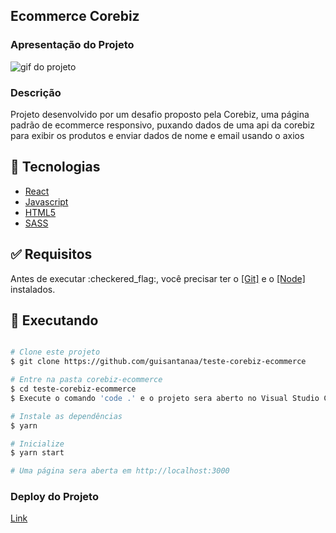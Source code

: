 <h2>Ecommerce Corebiz</h2>

<h3>Apresentação do Projeto</h3>

<img src="./src/assets/github.gif" alt="gif do projeto" />

<h3>Descrição</h3>

<p>Projeto desenvolvido por um desafio proposto pela Corebiz, uma página padrão de ecommerce responsivo, puxando dados de uma api da corebiz para exibir os produtos e enviar dados de nome e email usando o axios</p>

## :rocket: Tecnologias

- [React](https://pt-br.reactjs.org/)
- [Javascript](https://developer.mozilla.org/pt-BR/docs/Web/JavaScript)
- [HTML5](https://developer.mozilla.org/pt-BR/docs/Web/HTML/HTML5)
- [SASS](https://sass-lang.com/)

<div id="requisitos">

## :white_check_mark: Requisitos

<p>Antes de executar :checkered_flag:, você precisar ter o <a href="https://git-scm.com">[Git]</a> e o <a href="https://nodejs.org/pt-br/">[Node]</a> instalados.</p>

## :checkered_flag: Executando

```bash

# Clone este projeto
$ git clone https://github.com/guisantanaa/teste-corebiz-ecommerce

# Entre na pasta corebiz-ecommerce
$ cd teste-corebiz-ecommerce
$ Execute o comando 'code .' e o projeto sera aberto no Visual Studio Code

# Instale as dependências
$ yarn

# Inicialize
$ yarn start

# Uma página sera aberta em http://localhost:3000

```

<h3>Deploy do Projeto</h3>
<a href="https://teste-corebiz-ecommerce.vercel.app/">Link</a>
